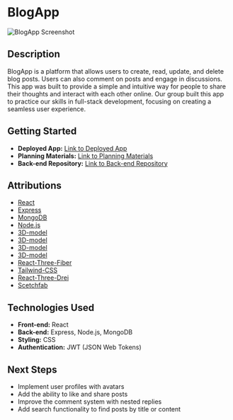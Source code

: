 # BlogApp

![BlogApp Screenshot](https://github.com/user-attachments/assets/8ba24742-e90f-4b53-ac8a-11ddb43f4555)


## Description

BlogApp is a platform that allows users to create, read, update, and delete blog posts. Users can also comment on posts and engage in discussions. This app was built to provide a simple and intuitive way for people to share their thoughts and interact with each other online. Our group built this app to practice our skills in full-stack development, focusing on creating a seamless user experience.

## Getting Started

- **Deployed App:** [Link to Deployed App](https://dada-blog.netlify.app/)
- **Planning Materials:** [Link to Planning Materials](https://trello.com/b/WbqYHLYa/ga-project-3)
- **Back-end Repository:** [Link to Back-end Repository](https://github.com/sedykhvitaliy/React-Blog)

## Attributions

- [React](https://reactjs.org/)
- [Express](https://expressjs.com/)
- [MongoDB](https://www.mongodb.com/)
- [Node.js](https://nodejs.org/)
- [3D-model](https://sketchfab.com/3d-models/foxs-islands-163b68e09fcc47618450150be7785907)
- [3D-model](https://sketchfab.com/3d-models/phoenix-bird-844ba0cf144a413ea92c779f18912042)
- [3D-model](https://sketchfab.com/3d-models/stylized-ww1-plane-c4edeb0e410f46e8a4db320879f0a1db)
- [3D-model](https://sketchfab.com/3d-models/unreal-engine-4-sky-be1fae4d5c6e43bbb4970bde465304d0)
- [React-Three-Fiber](https://docs.pmnd.rs/react-three-fiber/getting-started/introduction)
- [Tailwind-CSS](https://tailwindcss.com/docs/guides/vite)
- [React-Three-Drei](https://www.npmjs.com/package/@react-three/drei/v/9.0.1)
- [Scetchfab](https://sketchfab.com/)


## Technologies Used

- **Front-end:** React
- **Back-end:** Express, Node.js, MongoDB
- **Styling:** CSS
- **Authentication:** JWT (JSON Web Tokens)

## Next Steps

- Implement user profiles with avatars
- Add the ability to like and share posts
- Improve the comment system with nested replies
- Add search functionality to find posts by title or content

